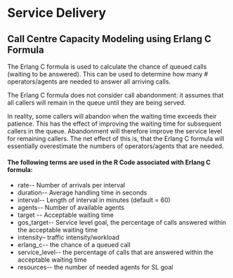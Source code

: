 # Service Delivery
## Call Centre Capacity Modeling using Erlang C Formula

The Erlang C formula is used to calculate the chance of queued calls (waiting to be answered). This can be used to 
determine how many # operators/agents are needed to answer all arriving calls.

The Erlang C formula does not consider call abandonment: it assumes that all callers will remain in the queue until they 
are being served. 

In reality, some callers will abandon when the waiting time exceeds their patience. This has the effect of improving the 
waiting time for subsequent callers in the queue. Abandonment will therefore improve the service level for remaining 
callers. The net effect of this is, that the Erlang C formula will essentially overestimate the numbers of operators/agents 
that are needed.

#### The following terms are used in the R Code associated with Erlang C formula:
* rate-- Number of arrivals per interval
* duration-- Average handling time in seconds
* interval-- Length of interval in minutes (default = 60)
* agents-- Number of available agents
* target -- Acceptable waiting time
* gos_target-- Service level goal, the percentage of calls answered within the acceptable waiting time
* intensity– traffic intensity/workload
* erlang_c-- the chance of a queued call
* service_level-- the percentage of calls that are answered within the acceptable waiting time
* resources-- the number of needed agents for SL goal



